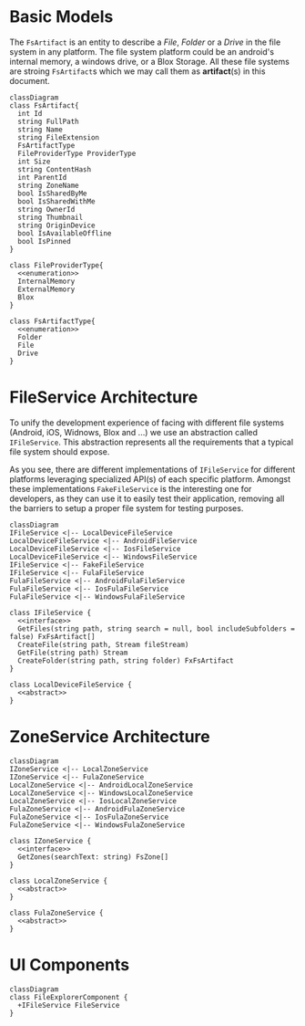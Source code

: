 # Basic Models
The `FsArtifact` is an entity to describe a *File*, *Folder* or a *Drive* in the file system in any platform. The file system platform could be an android's internal memory, a windows drive, or a Blox Storage. All these file systems are stroing `FsArtifact`s which we may call them as **artifact**(s) in this document.
```mermaid
classDiagram
class FsArtifact{
  int Id
  string FullPath
  string Name
  string FileExtension
  FsArtifactType
  FileProviderType ProviderType
  int Size
  string ContentHash
  int ParentId
  string ZoneName
  bool IsSharedByMe
  bool IsSharedWithMe
  string OwnerId
  string Thumbnail
  string OriginDevice
  bool IsAvailableOffline
  bool IsPinned
}

class FileProviderType{
  <<enumeration>>
  InternalMemory
  ExternalMemory
  Blox
}

class FsArtifactType{
  <<enumeration>>
  Folder
  File
  Drive
}
```

# FileService Architecture
To unify the development experience of facing with different file systems (Android, iOS, Widnows, Blox and ...) we use an abstraction called `IFileService`. This abstraction represents all the requirements that a typical file system should expose.

As you see, there are different implementations of `IFileService` for different platforms leveraging specialized API(s) of each specific platform.
Amongst these implementations `FakeFileService` is the interesting one for developers, as they can use it to easily test their application, removing all the barriers to setup a proper file system for testing purposes.
```mermaid
classDiagram
IFileService <|-- LocalDeviceFileService
LocalDeviceFileService <|-- AndroidFileService
LocalDeviceFileService <|-- IosFileService
LocalDeviceFileService <|-- WindowsFileService
IFileService <|-- FakeFileService
IFileService <|-- FulaFileService
FulaFileService <|-- AndroidFulaFileService
FulaFileService <|-- IosFulaFileService
FulaFileService <|-- WindowsFulaFileService

class IFileService {
  <<interface>>
  GetFiles(string path, string search = null, bool includeSubfolders = false) FxFsArtifact[]
  CreateFile(string path, Stream fileStream)
  GetFile(string path) Stream
  CreateFolder(string path, string folder) FxFsArtifact
}

class LocalDeviceFileService {
  <<abstract>>
}
```
# ZoneService Architecture
```mermaid
classDiagram
IZoneService <|-- LocalZoneService
IZoneService <|-- FulaZoneService
LocalZoneService <|-- AndroidLocalZoneService
LocalZoneService <|-- WindowsLocalZoneService
LocalZoneService <|-- IosLocalZoneService
FulaZoneService <|-- AndroidFulaZoneService
FulaZoneService <|-- IosFulaZoneService
FulaZoneService <|-- WindowsFulaZoneService

class IZoneService {
  <<interface>>
  GetZones(searchText: string) FsZone[]
}

class LocalZoneService {
  <<abstract>>
}

class FulaZoneService {
  <<abstract>>
}
```

# UI Components

```mermaid
classDiagram
class FileExplorerComponent {
  +IFileService FileService
}
```
